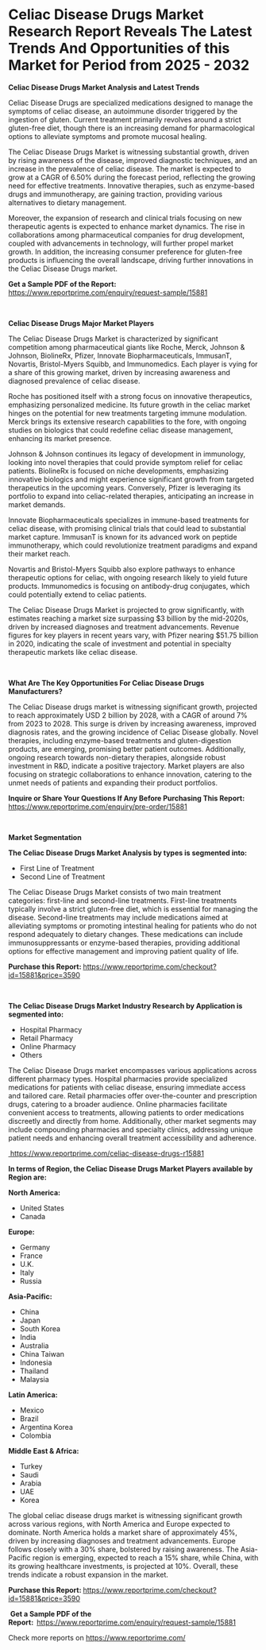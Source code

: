 <p><h1>Celiac Disease Drugs Market Research Report Reveals The Latest Trends And Opportunities of this Market for Period from 2025 - 2032</h1></p><p><strong>Celiac Disease Drugs Market Analysis and Latest Trends</strong></p>
<p><p>Celiac Disease Drugs are specialized medications designed to manage the symptoms of celiac disease, an autoimmune disorder triggered by the ingestion of gluten. Current treatment primarily revolves around a strict gluten-free diet, though there is an increasing demand for pharmacological options to alleviate symptoms and promote mucosal healing.</p><p>The Celiac Disease Drugs Market is witnessing substantial growth, driven by rising awareness of the disease, improved diagnostic techniques, and an increase in the prevalence of celiac disease. The market is expected to grow at a CAGR of 6.50% during the forecast period, reflecting the growing need for effective treatments. Innovative therapies, such as enzyme-based drugs and immunotherapy, are gaining traction, providing various alternatives to dietary management. </p><p>Moreover, the expansion of research and clinical trials focusing on new therapeutic agents is expected to enhance market dynamics. The rise in collaborations among pharmaceutical companies for drug development, coupled with advancements in technology, will further propel market growth. In addition, the increasing consumer preference for gluten-free products is influencing the overall landscape, driving further innovations in the Celiac Disease Drugs market. </p></p>
<p><strong>Get a Sample PDF of the Report:&nbsp;</strong> <a href="https://www.reportprime.com/enquiry/request-sample/15881?utm_campaign=2317&utm_medium=2&utm_source=Github&utm_content=ia&utm_term=20032025&utm_id=celiac-disease-drugs">https://www.reportprime.com/enquiry/request-sample/15881</a></p>
<p>&nbsp;</p>
<p><strong>Celiac Disease Drugs Major Market Players</strong></p>
<p><p>The Celiac Disease Drugs Market is characterized by significant competition among pharmaceutical giants like Roche, Merck, Johnson & Johnson, BiolineRx, Pfizer, Innovate Biopharmaceuticals, ImmusanT, Novartis, Bristol-Myers Squibb, and Immunomedics. Each player is vying for a share of this growing market, driven by increasing awareness and diagnosed prevalence of celiac disease.</p><p>Roche has positioned itself with a strong focus on innovative therapeutics, emphasizing personalized medicine. Its future growth in the celiac market hinges on the potential for new treatments targeting immune modulation. Merck brings its extensive research capabilities to the fore, with ongoing studies on biologics that could redefine celiac disease management, enhancing its market presence.</p><p>Johnson & Johnson continues its legacy of development in immunology, looking into novel therapies that could provide symptom relief for celiac patients. BiolineRx is focused on niche developments, emphasizing innovative biologics and might experience significant growth from targeted therapeutics in the upcoming years. Conversely, Pfizer is leveraging its portfolio to expand into celiac-related therapies, anticipating an increase in market demands.</p><p>Innovate Biopharmaceuticals specializes in immune-based treatments for celiac disease, with promising clinical trials that could lead to substantial market capture. ImmusanT is known for its advanced work on peptide immunotherapy, which could revolutionize treatment paradigms and expand their market reach. </p><p>Novartis and Bristol-Myers Squibb also explore pathways to enhance therapeutic options for celiac, with ongoing research likely to yield future products. Immunomedics is focusing on antibody-drug conjugates, which could potentially extend to celiac patients.</p><p>The Celiac Disease Drugs Market is projected to grow significantly, with estimates reaching a market size surpassing $3 billion by the mid-2020s, driven by increased diagnoses and treatment advancements. Revenue figures for key players in recent years vary, with Pfizer nearing $51.75 billion in 2020, indicating the scale of investment and potential in specialty therapeutic markets like celiac disease.</p></p>
<p>&nbsp;</p>
<p><strong>What Are The Key Opportunities For Celiac Disease Drugs Manufacturers?</strong></p>
<p><p>The Celiac Disease drugs market is witnessing significant growth, projected to reach approximately USD 2 billion by 2028, with a CAGR of around 7% from 2023 to 2028. This surge is driven by increasing awareness, improved diagnosis rates, and the growing incidence of Celiac Disease globally. Novel therapies, including enzyme-based treatments and gluten-digestion products, are emerging, promising better patient outcomes. Additionally, ongoing research towards non-dietary therapies, alongside robust investment in R&D, indicate a positive trajectory. Market players are also focusing on strategic collaborations to enhance innovation, catering to the unmet needs of patients and expanding their product portfolios.</p></p>
<p><strong>Inquire or Share Your Questions If Any Before Purchasing This Report:</strong> <a href="https://www.reportprime.com/enquiry/pre-order/15881?utm_campaign=2317&utm_medium=2&utm_source=Github&utm_content=ia&utm_term=20032025&utm_id=celiac-disease-drugs">https://www.reportprime.com/enquiry/pre-order/15881</a></p>
<p>&nbsp;</p>
<p><strong>Market Segmentation</strong></p>
<p><strong>The Celiac Disease Drugs Market Analysis by types is segmented into:</strong></p>
<p><ul><li>First Line of Treatment</li><li>Second Line of Treatment</li></ul></p>
<p><p>The Celiac Disease Drugs Market consists of two main treatment categories: first-line and second-line treatments. First-line treatments typically involve a strict gluten-free diet, which is essential for managing the disease. Second-line treatments may include medications aimed at alleviating symptoms or promoting intestinal healing for patients who do not respond adequately to dietary changes. These medications can include immunosuppressants or enzyme-based therapies, providing additional options for effective management and improving patient quality of life.</p></p>
<p><strong>Purchase this Report:&nbsp;</strong><a href="https://www.reportprime.com/checkout?id=15881&price=3590&utm_campaign=2317&utm_medium=2&utm_source=Github&utm_content=ia&utm_term=20032025&utm_id=celiac-disease-drugs">https://www.reportprime.com/checkout?id=15881&price=3590</a></p>
<p>&nbsp;</p>
<p><strong>The Celiac Disease Drugs Market Industry Research by Application is segmented into:</strong></p>
<p><ul><li>Hospital Pharmacy</li><li>Retail Pharmacy</li><li>Online Pharmacy</li><li>Others</li></ul></p>
<p><p>The Celiac Disease Drugs market encompasses various applications across different pharmacy types. Hospital pharmacies provide specialized medications for patients with celiac disease, ensuring immediate access and tailored care. Retail pharmacies offer over-the-counter and prescription drugs, catering to a broader audience. Online pharmacies facilitate convenient access to treatments, allowing patients to order medications discreetly and directly from home. Additionally, other market segments may include compounding pharmacies and specialty clinics, addressing unique patient needs and enhancing overall treatment accessibility and adherence.</p></p>
<p><a href="https://www.reportprime.com/celiac-disease-drugs-r15881?utm_campaign=2317&utm_medium=2&utm_source=Github&utm_content=ia&utm_term=20032025&utm_id=celiac-disease-drugs">&nbsp;https://www.reportprime.com/celiac-disease-drugs-r15881</a></p>
<p><strong>In terms of Region, the Celiac Disease Drugs Market Players available by Region are:</strong></p>
<p>
    <p> <strong> North America: </strong>
        <ul>
            <li>United States</li>
            <li>Canada</li>
        </ul>
        </p> 
    <p> <strong> Europe: </strong>
        <ul>
            <li>Germany</li>
            <li>France</li>
            <li>U.K.</li>
            <li>Italy</li>
            <li>Russia</li>
        </ul>
        </p> 
    <p> <strong> Asia-Pacific: </strong>
        <ul>
            <li>China</li>
            <li>Japan</li>
            <li>South Korea</li>
            <li>India</li>
            <li>Australia</li>
            <li>China Taiwan</li>
            <li>Indonesia</li>
            <li>Thailand</li>
            <li>Malaysia</li>
        </ul>
        </p> 
    <p> <strong> Latin America: </strong>
        <ul>
            <li>Mexico</li>
            <li>Brazil</li>
            <li>Argentina Korea</li>
            <li>Colombia</li>
        </ul>
        </p> 
    <p> <strong> Middle East & Africa: </strong>
        <ul>
            <li>Turkey</li>
            <li>Saudi</li>
            <li>Arabia</li>
            <li>UAE</li>
            <li>Korea</li>
        </ul>
    </p>
    </p>
<p><p>The global celiac disease drugs market is witnessing significant growth across various regions, with North America and Europe expected to dominate. North America holds a market share of approximately 45%, driven by increasing diagnoses and treatment advancements. Europe follows closely with a 30% share, bolstered by raising awareness. The Asia-Pacific region is emerging, expected to reach a 15% share, while China, with its growing healthcare investments, is projected at 10%. Overall, these trends indicate a robust expansion in the market.</p></p>
<p><strong>Purchase this Report: </strong><a href="https://www.reportprime.com/checkout?id=15881&price=3590&utm_campaign=2317&utm_medium=2&utm_source=Github&utm_content=ia&utm_term=20032025&utm_id=celiac-disease-drugs">https://www.reportprime.com/checkout?id=15881&price=3590</a></p>
<p>&nbsp;<strong>Get a Sample PDF of the Report:&nbsp;&nbsp;</strong><a href="https://www.reportprime.com/enquiry/request-sample/15881?utm_campaign=2317&utm_medium=2&utm_source=Github&utm_content=ia&utm_term=20032025&utm_id=celiac-disease-drugs">https://www.reportprime.com/enquiry/request-sample/15881</a></p>
<p><strong></strong></p>
<p>Check more reports on <a href="https://www.reportprime.com/?utm_campaign=2317&utm_medium=2&utm_source=Github&utm_content=ia&utm_term=20032025&utm_id=celiac-disease-drugs">https://www.reportprime.com/</a></p>